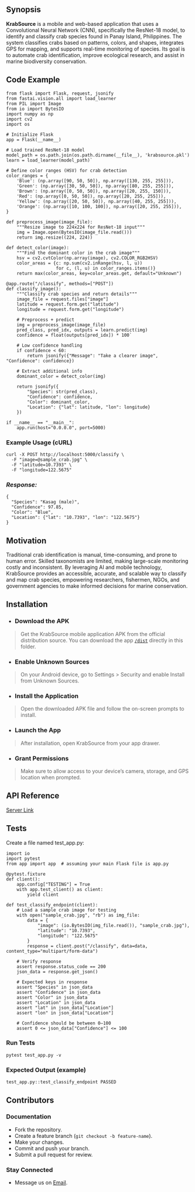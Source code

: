 ## Synopsis

**KrabSource** is a mobile and web-based application that uses a Convolutional Neural Network (CNN), specifically the ResNet-18 model, to identify and classify crab species found in Panay Island, Philippines. The system classifies crabs based on patterns, colors, and shapes, integrates GPS for mapping, and supports real-time monitoring of species. Its goal is to automate crab identification, improve ecological research, and assist in marine biodiversity conservation.

## Code Example
```
from flask import Flask, request, jsonify
from fastai.vision.all import load_learner
from PIL import Image
from io import BytesIO
import numpy as np
import cv2
import os

# Initialize Flask
app = Flask(__name__)

# Load trained ResNet-18 model
model_path = os.path.join(os.path.dirname(__file__), 'krabsource.pkl')
learn = load_learner(model_path)`

# Define color ranges (HSV) for crab detection
color_ranges = {
    'Blue': (np.array([90, 50, 50]), np.array([130, 255, 255])),
    'Green': (np.array([30, 50, 50]), np.array([80, 255, 255])),
    'Brown': (np.array([0, 50, 50]), np.array([20, 255, 150])),
    'Red': (np.array([0, 50, 50]), np.array([20, 255, 255])),
    'Yellow': (np.array([20, 50, 50]), np.array([40, 255, 255])),
    'Orange': (np.array([10, 100, 100]), np.array([20, 255, 255])),
}

def preprocess_image(image_file):
    """Resize image to 224x224 for ResNet-18 input"""
    img = Image.open(BytesIO(image_file.read()))
    return img.resize((224, 224))

def detect_color(image):
    """Find the dominant color in the crab image"""
    hsv = cv2.cvtColor(np.array(image), cv2.COLOR_RGB2HSV)
    color_areas = {c: np.sum(cv2.inRange(hsv, l, u))
                   for c, (l, u) in color_ranges.items()}
    return max(color_areas, key=color_areas.get, default="Unknown")

@app.route("/classify", methods=["POST"])
def classify_image():
    """Classify crab species and return details"""
    image_file = request.files["image"]
    latitude = request.form.get("latitude")
    longitude = request.form.get("longitude")

    # Preprocess + predict
    img = preprocess_image(image_file)
    pred_class, pred_idx, outputs = learn.predict(img)
    confidence = float(outputs[pred_idx]) * 100`

    # Low confidence handling
    if confidence < 60:
        return jsonify({"Message": "Take a clearer image", "Confidence": confidence})

    # Extract additional info
    dominant_color = detect_color(img)

    return jsonify({
        "Species": str(pred_class),
        "Confidence": confidence,
        "Color": dominant_color,
        "Location": {"lat": latitude, "lon": longitude}
    })

if __name__ == "__main__":
    app.run(host="0.0.0.0", port=5000)
```
### Example Usage (cURL)
```
curl -X POST http://localhost:5000/classify \
  -F "image=@sample_crab.jpg" \
  -F "latitude=10.7393" \
  -F "longitude=122.5675"
```

### *Response:*
```
{
  "Species": "Kasag (male)",
  "Confidence": 97.85,
  "Color": "Blue",
  "Location": {"lat": "10.7393", "lon": "122.5675"}
}
```
## Motivation

Traditional crab identification is manual, time-consuming, and prone to human error. Skilled taxonomists are limited, making large-scale monitoring costly and inconsistent. By leveraging AI and mobile technology, KrabSource provides an accessible, accurate, and scalable way to classify and map crab species, empowering researchers, fishermen, NGOs, and government agencies to make informed decisions for marine conservation.

## Installation

- ### Download the APK
> Get the KrabSource mobile application APK from the official distribution source.
> You can download the app [`/dist`](./dist) directly in this folder.

- ### Enable Unknown Sources
> On your Android device, go to Settings > Security and enable Install from Unknown Sources.

- ### Install the Application
> Open the downloaded APK file and follow the on-screen prompts to install.

- ### Launch the App
> After installation, open KrabSource from your app drawer.

- ### Grant Permissions
> Make sure to allow access to your device’s camera, storage, and GPS location when prompted.

## API Reference

[Server Link](https://github.com/ThirdyNeko/Krabsource_flask.git)

## Tests

Create a file named test_app.py:
```
import io
import pytest
from app import app  # assuming your main Flask file is app.py

@pytest.fixture
def client():
    app.config["TESTING"] = True
    with app.test_client() as client:
        yield client

def test_classify_endpoint(client):
    # Load a sample crab image for testing
    with open("sample_crab.jpg", "rb") as img_file:
        data = {
            "image": (io.BytesIO(img_file.read()), "sample_crab.jpg"),
            "latitude": "10.7393",
            "longitude": "122.5675"
        }
        response = client.post("/classify", data=data, content_type="multipart/form-data")

    # Verify response
    assert response.status_code == 200
    json_data = response.get_json()

    # Expected keys in response
    assert "Species" in json_data
    assert "Confidence" in json_data
    assert "Color" in json_data
    assert "Location" in json_data
    assert "lat" in json_data["Location"]
    assert "lon" in json_data["Location"]

    # Confidence should be between 0–100
    assert 0 <= json_data["Confidence"] <= 100
```
### Run Tests
```
pytest test_app.py -v
```
### Expected Output (example)
```
test_app.py::test_classify_endpoint PASSED
```
## Contributors

### Documentation
- Fork the repository.  
- Create a feature branch (`git checkout -b feature-name`).  
- Make your changes.  
- Commit and push your branch.  
- Submit a pull request for review.

### Stay Connected
- Message us on [Email](ireneo.catequista@wvsu.edu.ph).
